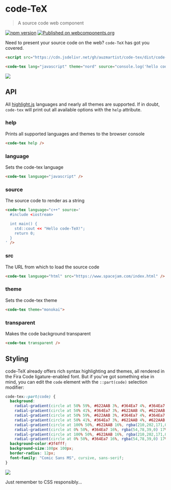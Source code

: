 # code-TeX
> A source code web component

[![npm version](https://badge.fury.io/js/code-tex.svg)](https://badge.fury.io/js/code-tex)
[![Published on webcomponents.org](https://img.shields.io/badge/webcomponents.org-published-blue.svg)](https://www.webcomponents.org/element/code-tex)



Need to present your source code on the web? `code-TeX` has got you covered.

```html
<script src="https://cdn.jsdelivr.net/gh/auzmartist/code-tex/dist/code-tex.min.js"></script>

<code-tex lang="javascript" theme="nord" source="console.log('hello code-TeX')" />
```

![](https://i.imgur.com/rg61Z7h.png)

## API
All [highlight.js](https://highlightjs.org/) languages and nearly all themes are supported.
If in doubt, `code-tex` will print out all available options with the `help` attribute.

### help
Prints all supported languages and themes to the browser console
```html
<code-tex help />
```

### language
Sets the code-tex language
```html
<code-tex language="javascript" />
```

### source
The source code to render as a string
```html
<code-tex language="c++" source='
  #include <iostream>

  int main() {
    std::cout << "Hello code-TeX!";
    return 0;
  }
' />
```

### src
The URL from which to load the source code
```html
<code-tex language="html" src="https://www.spacejam.com/index.html" />
```

### theme
Sets the code-tex theme
```html
<code-tex theme="monokai">
```

### transparent
Makes the code background transparent
```html
<code-tex transparent />
```

## Styling
code-TeX already offers rich syntax highlighting and themes, all rendered in the Fira Code ligature-enabled font. But if you've got something else in mind, you can edit the `code` element with the `::part(code)` selection modifier:

```css
code-tex::part(code) {
  background:
    radial-gradient(circle at 50% 59%, #622AAB 3%, #364Ea7 4%, #364Ea7 11%, rgba(54,78,39,0) 12%, rgba(54,78,39,0)) 50px 0,
    radial-gradient(circle at 50% 41%, #364Ea7 3%, #622AAB 4%, #622AAB 11%, rgba(210,202,171,0) 12%, rgba(210,202,171,0)) 50px 0,
    radial-gradient(circle at 50% 59%, #622AAB 3%, #364Ea7 4%, #364Ea7 11%, rgba(54,78,39,0) 12%, rgba(54,78,39,0)) 0 50px,
    radial-gradient(circle at 50% 41%, #364Ea7 3%, #622AAB 4%, #622AAB 11%, rgba(210,202,171,0) 12%, rgba(210,202,171,0)) 0 50px,
    radial-gradient(circle at 100% 50%, #622AAB 16%, rgba(210,202,171,0) 17%),
    radial-gradient(circle at 0% 50%, #364Ea7 16%, rgba(54,78,39,0) 17%),
    radial-gradient(circle at 100% 50%, #622AAB 16%, rgba(210,202,171,0) 17%) 50px 50px,
    radial-gradient(circle at 0% 50%, #364Ea7 16%, rgba(54,78,39,0) 17%) 50px 50px;
  background-color:#3f4fff;
  background-size:100px 100px;
  border-radius: 12px;
  font-family: "Comic Sans MS", cursive, sans-serif;
}
```

![](https://i.imgur.com/XEU4Aef.png)

Just remember to CSS responsibly...

